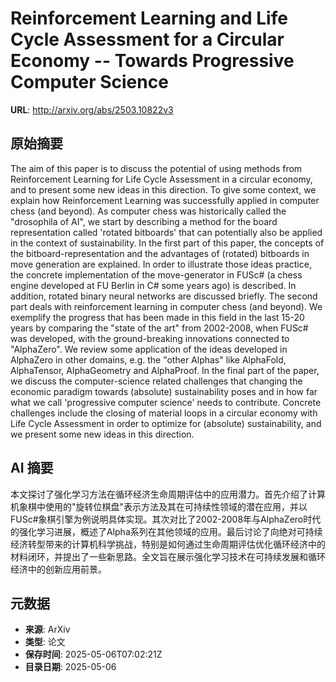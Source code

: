 # Reinforcement Learning and Life Cycle Assessment for a Circular Economy -- Towards Progressive Computer Science

**URL**: http://arxiv.org/abs/2503.10822v3

## 原始摘要

The aim of this paper is to discuss the potential of using methods from
Reinforcement Learning for Life Cycle Assessment in a circular economy, and to
present some new ideas in this direction. To give some context, we explain how
Reinforcement Learning was successfully applied in computer chess (and beyond).
As computer chess was historically called the "drosophila of AI", we start by
describing a method for the board representation called 'rotated bitboards'
that can potentially also be applied in the context of sustainability. In the
first part of this paper, the concepts of the bitboard-representation and the
advantages of (rotated) bitboards in move generation are explained. In order to
illustrate those ideas practice, the concrete implementation of the
move-generator in FUSc# (a chess engine developed at FU Berlin in C# some years
ago) is described. In addition, rotated binary neural networks are discussed
briefly.
  The second part deals with reinforcement learning in computer chess (and
beyond). We exemplify the progress that has been made in this field in the last
15-20 years by comparing the "state of the art" from 2002-2008, when FUSc# was
developed, with the ground-breaking innovations connected to "AlphaZero". We
review some application of the ideas developed in AlphaZero in other domains,
e.g. the "other Alphas" like AlphaFold, AlphaTensor, AlphaGeometry and
AlphaProof. In the final part of the paper, we discuss the computer-science
related challenges that changing the economic paradigm towards (absolute)
sustainability poses and in how far what we call 'progressive computer science'
needs to contribute. Concrete challenges include the closing of material loops
in a circular economy with Life Cycle Assessment in order to optimize for
(absolute) sustainability, and we present some new ideas in this direction.


## AI 摘要

本文探讨了强化学习方法在循环经济生命周期评估中的应用潜力。首先介绍了计算机象棋中使用的"旋转位棋盘"表示方法及其在可持续性领域的潜在应用，并以FUSc#象棋引擎为例说明具体实现。其次对比了2002-2008年与AlphaZero时代的强化学习进展，概述了Alpha系列在其他领域的应用。最后讨论了向绝对可持续经济转型带来的计算机科学挑战，特别是如何通过生命周期评估优化循环经济中的材料闭环，并提出了一些新思路。全文旨在展示强化学习技术在可持续发展和循环经济中的创新应用前景。

## 元数据

- **来源**: ArXiv
- **类型**: 论文
- **保存时间**: 2025-05-06T07:02:21Z
- **目录日期**: 2025-05-06
